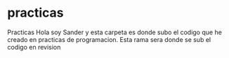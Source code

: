# practicas
Practicas
Hola soy Sander y esta carpeta es donde subo el codigo que he creado
en practicas de programacion.
Esta rama sera donde se sub el codigo en revision
